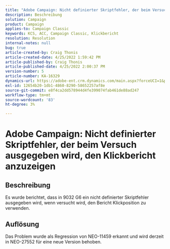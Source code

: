 ```yaml
---
title: "Adobe Campaign: Nicht definierter Skriptfehler, der beim Versuch ausgegeben wird, den Klickbericht anzuzeigen"
description: Beschreibung
solution: Campaign
product: Campaign
applies-to: Campaign Classic
keywords: KCS, ACC, Campaign Classic, Klickbericht
resolution: Resolution
internal-notes: null
bug: true
article-created-by: Craig Thonis
article-created-date: 4/25/2022 1:59:42 PM
article-published-by: Craig Thonis
article-published-date: 4/25/2022 2:00:37 PM
version-number: 5
article-number: KA-16329
dynamics-url: https://adobe-ent.crm.dynamics.com/main.aspx?forceUCI=1&pagetype=entityrecord&etn=knowledgearticle&id=deb088ee-9fc4-ec11-a7b6-0022480a1ec2
exl-id: 12654b20-1db1-4860-8290-58652257af8e
source-git-commit: e8f4ca2dd578944d4fe399074fab461de88ad247
workflow-type: tm+mt
source-wordcount: '83'
ht-degree: 3%

---
```


# Adobe Campaign: Nicht definierter Skriptfehler, der beim Versuch ausgegeben wird, den Klickbericht anzuzeigen

## Beschreibung


Es wurde berichtet, dass in 9032 G6 ein nicht definierter Skriptfehler ausgegeben wird, wenn versucht wird, den Bericht Klickposition zu verwenden.


## Auflösung


Das Problem wurde als Regression von NEO-11459 erkannt und wird derzeit in NEO-27552 für eine neue Version behoben.
